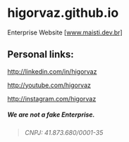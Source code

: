 # higorvaz.github.io
Enterprise Website [www.maisti.dev.br]

## Personal links: ##

http://linkedin.com/in/higorvaz

http://youtube.com/higorvaz

http://instagram.com/higorvaz

##### We are not a fake Enterprise.

>  ######  CNPJ: 41.873.680/0001-35

